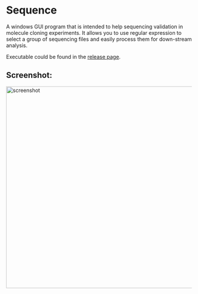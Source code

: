 # Sequence

A windows GUI program that is intended to help sequencing validation in molecule cloning experiments. It allows you to use regular expression to select a group of sequencing files and easily process them for down-stream analysis.

Executable could be found in the [release page](https://github.com/jyh1/sequence/releases/tag/v1.01).

## Screenshot:
<img width="548" alt="screenshot" src="https://cloud.githubusercontent.com/assets/8384044/19407564/9f9a0306-92d8-11e6-9ebf-fd661bc73adc.PNG">
